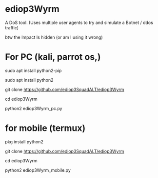# ediop3Wyrm
A DoS tool. (Uses multiple user agents to try and simulate a Botnet / ddos traffic)

btw the Impact Is hidden (or am I using it wrong)


# For PC (kali, parrot os,)

sudo apt install python2-pip

sudo apt install python2

git clone https://github.com/ediop3SquadALT/ediop3Wyrm

cd ediop3Wyrm

python2 ediop3Wyrm_pc.py

# for mobile (termux)

pkg install python2

git clone https://github.com/ediop3SquadALT/ediop3Wyrm 

cd ediop3Wyrm

python2 ediop3Wyrm_mobile.py
